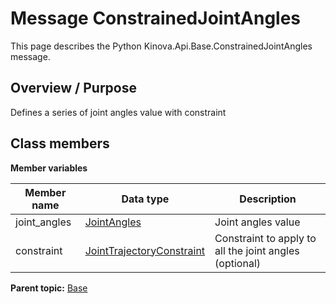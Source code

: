 # Message ConstrainedJointAngles

This page describes the Python Kinova.Api.Base.ConstrainedJointAngles message.

## Overview / Purpose

Defines a series of joint angles value with constraint

## Class members

 **Member variables** 

|Member name|Data type|Description|
|-----------|---------|-----------|
|joint\_angles| [JointAngles](msg_Base_JointAngles.md#)|Joint angles value|
|constraint| [JointTrajectoryConstraint](msg_Base_JointTrajectoryConstraint.md#)|Constraint to apply to all the joint angles \(optional\)|

**Parent topic:** [Base](../references/summary_Base.md)

